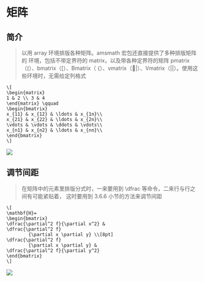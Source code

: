 # 矩阵

## 简介

> 以用 array 环境排版各种矩阵。amsmath 宏包还直接提供了多种排版矩阵的 环境，包括不带定界符的 matrix，以及带各种定界符的矩阵 pmatrix（(）、bmatrix（[）、Bmatrix（ {）、vmatrix（|）、Vmatrix（||）。使用这些环境时，无需给定列格式

```
\[ 
\begin{matrix} 
1 & 2 \\ 3 & 4 
\end{matrix} \qquad 
\begin{bmatrix} 
x_{11} & x_{12} & \ldots & x_{1n}\\ 
x_{21} & x_{22} & \ldots & x_{2n}\\ 
\vdots & \vdots & \ddots & \vdots\\ 
x_{n1} & x_{n2} & \ldots & x_{nn}\\ 
\end{bmatrix} 
\]
```

![](https://raw.githubusercontent.com/ZanderZhao/images/master/img2019/20191007185850.png)



## 调节间距

> 在矩阵中的元素里排版分式时，一来要用到 \dfrac 等命令，二来行与行之间有可能紧贴着， 这时要用到 3.6.6 小节的方法来调节间距

```
\[ 
\mathbf{H}= 
\begin{bmatrix} 
\dfrac{\partial^2 f}{\partial x^2} & 
\dfrac{\partial^2 f} 
        {\partial x \partial y} \\[8pt] 
\dfrac{\partial^2 f} 
        {\partial x \partial y} & 
\dfrac{\partial^2 f}{\partial y^2} 
\end{bmatrix} 
\]
```

![](https://raw.githubusercontent.com/ZanderZhao/images/master/img2019/20191007185940.png)











































